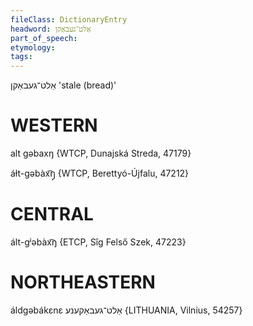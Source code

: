 ```yaml
---
fileClass: DictionaryEntry
headword: אַלט־געבאַקן
part_of_speech: 
etymology: 
tags: 
---
```

אַלט־געבאַקן
'stale (bread)'

WESTERN
========

alt gəbaxŋ {WTCP, Dunajská Streda, 47179}

áɫt-gəbàx͡ŋ̩ {WTCP, Berettyó-Újfalu, 47212}

CENTRAL
========

ált-gʲəbàx͡ŋ {ETCP, Sîg Felső Szek, 47223}

NORTHEASTERN
==============

áldgəbákɛnɛ אַלט־געבאַקענע {LITHUANIA, Vilnius, 54257}
